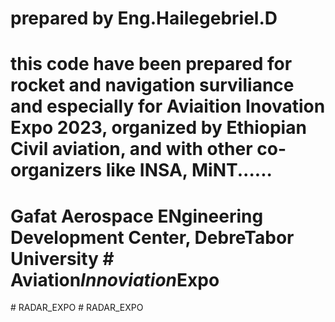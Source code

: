 # prepared by Eng.Hailegebriel.D
# this code have been prepared for rocket and navigation surviliance and especially for Aviaition Inovation Expo 2023, organized by Ethiopian Civil aviation, and with other co-organizers like INSA, MiNT......
# Gafat Aerospace ENgineering Development Center, DebreTabor University #   A v i a t i o n _ I n n o v i a t i o n _ E x p o  
 # RADAR_EXPO
#   R A D A R _ E X P O  
 